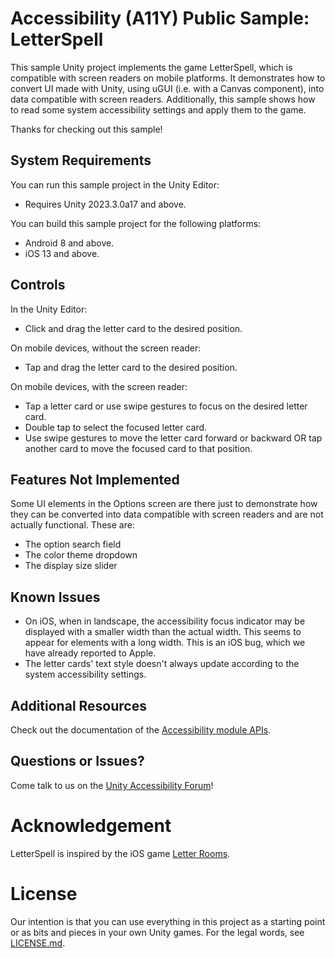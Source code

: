 # Accessibility (A11Y) Public Sample: LetterSpell

This sample Unity project implements the game LetterSpell, which is compatible with screen readers on mobile platforms. It demonstrates how to convert UI made with Unity, using uGUI (i.e. with a Canvas component), into data compatible with screen readers. Additionally, this sample shows how to read some system accessibility settings and apply them to the game.

Thanks for checking out this sample!

## System Requirements

You can run this sample project in the Unity Editor:
* Requires Unity 2023.3.0a17 and above.

You can build this sample project for the following platforms:
* Android 8 and above.
* iOS 13 and above.

## Controls

In the Unity Editor:
* Click and drag the letter card to the desired position.

On mobile devices, without the screen reader:
* Tap and drag the letter card to the desired position.

On mobile devices, with the screen reader:
* Tap a letter card or use swipe gestures to focus on the desired letter card.
* Double tap to select the focused letter card.
* Use swipe gestures to move the letter card forward or backward OR tap another card to move the focused card to that position.

## Features Not Implemented

Some UI elements in the Options screen are there just to demonstrate how they can be converted into data compatible with screen readers and are not actually functional. These are:
* The option search field
* The color theme dropdown
* The display size slider

## Known Issues

* On iOS, when in landscape, the accessibility focus indicator may be displayed with a smaller width than the actual width. This seems to appear for elements with a long width. This is an iOS bug, which we have already reported to Apple.
* The letter cards' text style doesn't always update according to the system accessibility settings.

## Additional Resources

Check out the documentation of the [Accessibility module APIs](https://docs.unity3d.com/2023.3/Documentation/ScriptReference/UnityEngine.AccessibilityModule.html).

## Questions or Issues?

Come talk to us on the [Unity Accessibility Forum](https://forum.unity.com/forums/accessibility.922/)!

# Acknowledgement

LetterSpell is inspired by the iOS game [Letter Rooms](https://apps.apple.com/us/app/letter-rooms/id1563407977).

# License

Our intention is that you can use everything in this project as a starting point or as bits and pieces in your own Unity games. For the legal words, see [LICENSE.md](LICENSE.md).
